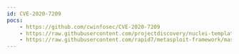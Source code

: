 ```yaml
---
id: CVE-2020-7209
pocs:
    - https://github.com/cwinfosec/CVE-2020-7209
    - https://raw.githubusercontent.com/projectdiscovery/nuclei-templates/master/cves/CVE-2020-7209.yaml
    - https://raw.githubusercontent.com/rapid7/metasploit-framework/master/modules/exploits/linux/http/linuxki_rce.rb
---
```

